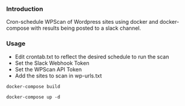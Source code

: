 ### Introduction

Cron-schedule WPScan of Wordpress sites using docker and docker-compose with results 
being posted to a slack channel.


### Usage

* Edit crontab.txt to reflect the desired schedule to run the scan
* Set the Slack Webhook Token
* Set the WPScan API Token
* Add the sites to scan in wp-urls.txt

`docker-compose build`

`docker-compose up -d`

